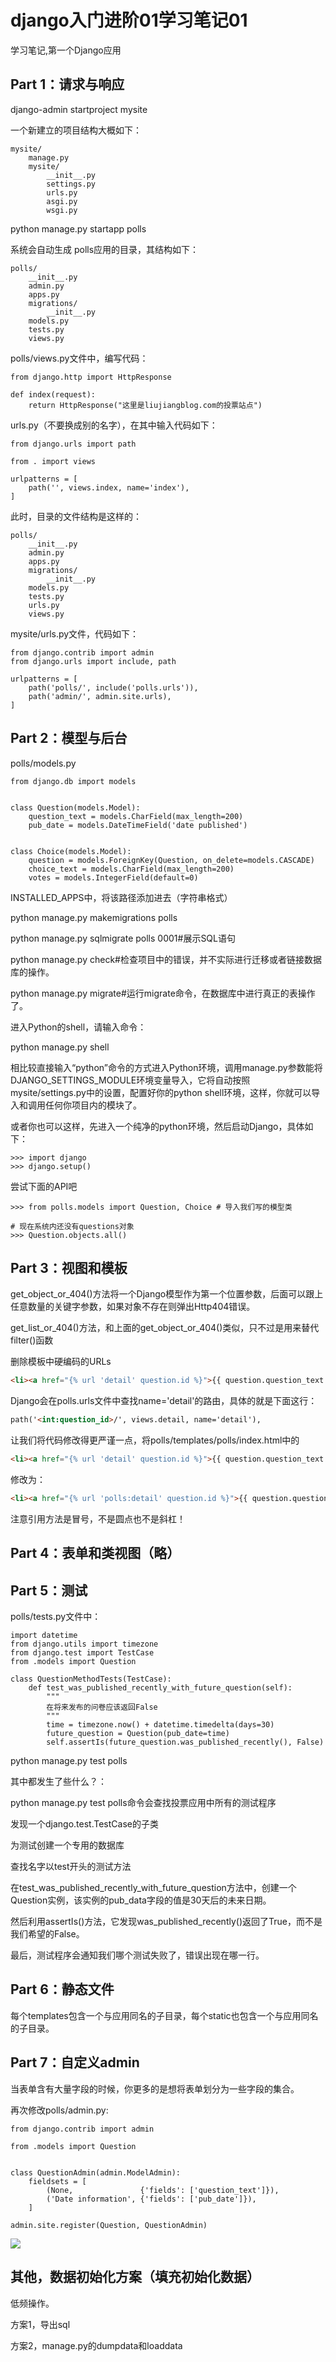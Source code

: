 # django入门进阶01学习笔记01
学习笔记,第一个Django应用

## Part 1：请求与响应

django-admin startproject mysite

一个新建立的项目结构大概如下：

```
mysite/  
    manage.py  
    mysite/  
        __init__.py  
        settings.py  
        urls.py  
        asgi.py  
        wsgi.py  
```
python manage.py startapp polls



系统会自动生成 polls应用的目录，其结构如下：

```
polls/  
    __init__.py  
    admin.py  
    apps.py  
    migrations/  
        __init__.py  
    models.py  
    tests.py  
    views.py  
```
polls/views.py文件中，编写代码：

```
from django.http import HttpResponse  
  
def index(request):  
    return HttpResponse("这里是liujiangblog.com的投票站点")  
```
urls.py（不要换成别的名字），在其中输入代码如下：

```
from django.urls import path  
  
from . import views  
  
urlpatterns = [  
    path('', views.index, name='index'),  
]  
```
此时，目录的文件结构是这样的：

```
polls/  
    __init__.py  
    admin.py  
    apps.py  
    migrations/  
        __init__.py  
    models.py  
    tests.py  
    urls.py  
    views.py  
```


mysite/urls.py文件，代码如下：

```
from django.contrib import admin  
from django.urls import include, path  
  
urlpatterns = [  
    path('polls/', include('polls.urls')),  
    path('admin/', admin.site.urls),  
]  
```




## Part 2：模型与后台

polls/models.py

```
from django.db import models  
  
  
class Question(models.Model):  
    question_text = models.CharField(max_length=200)  
    pub_date = models.DateTimeField('date published')  
  
  
class Choice(models.Model):  
    question = models.ForeignKey(Question, on_delete=models.CASCADE)  
    choice_text = models.CharField(max_length=200)  
    votes = models.IntegerField(default=0)  
```


INSTALLED_APPS中，将该路径添加进去（字符串格式）



python manage.py makemigrations polls

python manage.py sqlmigrate polls 0001#展示SQL语句

python manage.py check#检查项目中的错误，并不实际进行迁移或者链接数据库的操作。

python manage.py migrate#运行migrate命令，在数据库中进行真正的表操作了。



进入Python的shell，请输入命令：

python manage.py shell

相比较直接输入“python”命令的方式进入Python环境，调用manage.py参数能将DJANGO_SETTINGS_MODULE环境变量导入，它将自动按照mysite/settings.py中的设置，配置好你的python shell环境，这样，你就可以导入和调用任何你项目内的模块了。



或者你也可以这样，先进入一个纯净的python环境，然后启动Django，具体如下：

```
>>> import django  
>>> django.setup()  
```
尝试下面的API吧

```
>>> from polls.models import Question, Choice # 导入我们写的模型类  
  
# 现在系统内还没有questions对象  
>>> Question.objects.all()  
```
## Part 3：视图和模板

get_object_or_404()方法将一个Django模型作为第一个位置参数，后面可以跟上任意数量的关键字参数，如果对象不存在则弹出Http404错误。

get_list_or_404()方法，和上面的get_object_or_404()类似，只不过是用来替代filter()函数



删除模板中硬编码的URLs

```html
<li><a href="{% url 'detail' question.id %}">{{ question.question_text }}</a></li>

```
Django会在polls.urls文件中查找name='detail'的路由，具体的就是下面这行：  
```html
path('<int:question_id>/', views.detail, name='detail'),  
```

让我们将代码修改得更严谨一点，将polls/templates/polls/index.html中的

```html
<li><a href="{% url 'detail' question.id %}">{{ question.question_text }}</a></li>

```
修改为：  
```html
<li><a href="{% url 'polls:detail' question.id %}">{{ question.question_text }}</a></li>  
```
注意引用方法是冒号，不是圆点也不是斜杠！



## Part 4：表单和类视图（略）

## Part 5：测试

polls/tests.py文件中：

```
import datetime  
from django.utils import timezone  
from django.test import TestCase  
from .models import Question  
  
class QuestionMethodTests(TestCase):  
    def test_was_published_recently_with_future_question(self):  
        """  
        在将来发布的问卷应该返回False  
        """  
        time = timezone.now() + datetime.timedelta(days=30)  
        future_question = Question(pub_date=time)  
        self.assertIs(future_question.was_published_recently(), False)  
```


python manage.py test polls

其中都发生了些什么？：



python manage.py test polls命令会查找投票应用中所有的测试程序

发现一个django.test.TestCase的子类

为测试创建一个专用的数据库

查找名字以test开头的测试方法

在test_was_published_recently_with_future_question方法中，创建一个Question实例，该实例的pub_data字段的值是30天后的未来日期。

然后利用assertIs()方法，它发现was_published_recently()返回了True，而不是我们希望的False。

最后，测试程序会通知我们哪个测试失败了，错误出现在哪一行。

## Part 6：静态文件

每个templates包含一个与应用同名的子目录，每个static也包含一个与应用同名的子目录。

## Part 7：自定义admin

当表单含有大量字段的时候，你更多的是想将表单划分为一些字段的集合。



再次修改polls/admin.py:

```
from django.contrib import admin  
  
from .models import Question  
  
  
class QuestionAdmin(admin.ModelAdmin):  
    fieldsets = [  
        (None,               {'fields': ['question_text']}),  
        ('Date information', {'fields': ['pub_date']}),  
    ]  
  
admin.site.register(Question, QuestionAdmin)  
```
![](_v_images/20210113211722793_997284047.png)



## 其他，数据初始化方案（填充初始化数据）

低频操作。

方案1，导出sql

方案2，manage.py的dumpdata和loaddata

